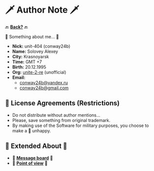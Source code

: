 # 🗡️ Author Note 🗡️

🔙 **[Back?](https://github.com/unit-404)** 🔙

📑 Something about me... 📑

- **Nick:** unit-404 (conway24b)
- **Name:** Solovey Alexey
- **City:** Krasnoyarsk
- **Time:** GMT +7
- **Birth:** 20.12.1995
- **Org:** [unite-2-re](https://github.com/orgs/unite-2-ts/repositories) (unofficial)
- **Email:**
  - <conway24b@yandex.ru>
  - <conway24b@gmail.com>

## 📑 License Agreements (Restrictions)

- Do not distribute without author mentions...
- Please, save something from original trademark.
- By making use of the Software for military purposes, you choose to make a 🐰 unhappy.

## 📝 Extended About 📝

- 📩 **[Message board](https://github.com/unit-404/unit-404/discussions)** 📩
- 🚩 **[Point of view](https://github.com/unit-404/unit-404/blob/main/ABOUT.md)** 🚩
